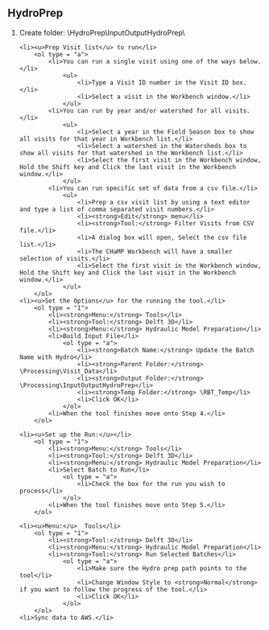 <h2>HydroPrep</h2>
<ol type = "1">
	<li>Create folder: \HydroPrep\InputOutputHydroPrep\</li>

	<li><u>Prep Visit list</u> to run</li>
		<ol type = "a">
			<li>You can run a single visit using one of the ways below.</li>
				<ul>
					<li>Type a Visit ID number in the Visit ID box.</li>
					<li>Select a visit in the Workbench window.</li>
				</ul>
			<li>You can run by year and/or watershed for all visits.</li>
				<ul>
					<li>Select a year in the Field Season box to show all visits for that year in Workbench list.</li>
					<li>Select a watershed in the Watersheds box to show all visits for that watershed in the Workbench list.</li>
					<li>Select the first visit in the Workbench window, Hold the Shift key and Click the last visit in the Workbench window.</li>
				</ul>
			<li>You can run specific set of data from a csv file.</li>
				<ul>
					<li>Prep a csv visit list by using a text editor and type a list of comma separated visit numbers.</li>
					<li><strong>Edit</strong> menu</li>
					<li><strong>Tool:</strong> Filter Visits from CSV file.</li>
					<li>A dialog box will open, Select the csv file list.</li>
					<li>The CHaMP Workbench will have a smaller selection of visits.</li>
					<li>Select the first visit in the Workbench window, Hold the Shift key and Click the last visit in the Workbench window.</li>
				</ul>
		</ol>
	<li><u>Set the Options</u> for the running the tool.</li>
		<ol type = "1">
			<li><strong>Menu:</strong> Tools</li>
			<li><strong>Tool:</strong> Delft 3D</li>
			<li><strong>Menu:</strong> Hydraulic Model Preparation</li>
			<li>Build Input File</li>
				<ol type = "a">
					<li><strong>Batch Name:</strong> Update the Batch Name with Hydro</li>
					<li><strong>Parent Folder:</strong> \Processing\Visit_Data</li>
					<li><strong>Output Folder:</strong> \Processing\InputOutputHydroPrep</li>
					<li><strong>Temp Folder:</strong> \RBT_Temp</li>
					<li>Click OK</li>
				</ol>
			<li>When the tool finishes move onto Step 4.</li>
		</ol>

	<li><u>Set up the Run:</u></li>
		<ol type = "1">
			<li><strong>Menu:</strong> Tools</li>
			<li><strong>Tool:</strong> Delft 3D</li>
			<li><strong>Menu:</strong> Hydraulic Model Preparation</li>
			<li>Select Batch to Run</li>
				<ol type = "a">
					<li>Check the box for the run you wish to process</li>
				</ol>
			<li>When the tool finishes move onto Step 5.</li>
		</ol>

	<li><u>Menu:</u>  Tools</li>
		<ol type = "1">
			<li><strong>Tool:</strong> Delft 3D</li>
			<li><strong>Menu:</strong> Hydraulic Model Preparation</li>
			<li><strong>Tool:</strong> Run Selected Batches</li>
				<ol type = "a">
					<li>Make sure the Hydro prep path points to the tool</li>
					<li>Change Window Style to <strong>Normal</strong> if you want to follow the progress of the tool.</li>
					<li>Click OK</li>
				</ol>
		</ol>
	<li>Sync data to AWS.</li>
</ol>